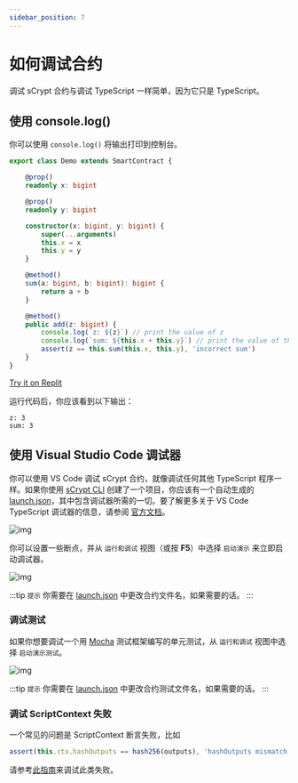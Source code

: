 ```yaml
---
sidebar_position: 7
---
```


# 如何调试合约

调试 sCrypt 合约与调试 TypeScript 一样简单，因为它只是 TypeScript。

## 使用 console.log()

你可以使用 `console.log()` 将输出打印到控制台。

```ts
export class Demo extends SmartContract {

    @prop()
    readonly x: bigint

    @prop()
    readonly y: bigint

    constructor(x: bigint, y: bigint) {
        super(...arguments)
        this.x = x
        this.y = y
    }

    @method()
    sum(a: bigint, b: bigint): bigint {
        return a + b
    }

    @method()
    public add(z: bigint) {
        console.log(`z: ${z}`) // print the value of z
        console.log(`sum: ${this.x + this.y}`) // print the value of this.x + this.y
        assert(z == this.sum(this.x, this.y), 'incorrect sum')
    }
}
```

[Try it on Replit](https://replit.com/@msinkec/scryptTS-console-logging)

运行代码后，你应该看到以下输出：

```text
z: 3
sum: 3
```

## 使用 Visual Studio Code 调试器

你可以使用 VS Code 调试 sCrypt 合约，就像调试任何其他 TypeScript 程序一样。如果你使用 [sCrypt CLI](installation.md) 创建了一个项目，你应该有一个自动生成的 [launch.json](https://github.com/sCrypt-Inc/boilerplate/blob/master/.vscode/launch.json)，其中包含调试器所需的一切。要了解更多关于 VS Code TypeScript 调试器的信息，请参阅 [官方文档](https://code.visualstudio.com/docs/TypeScript/TypeScript-debugging)。

![img](/sCrypt/how-to-debug-a-contract-01.png)

你可以设置一些断点，并从 `运行和调试` 视图（或按 **F5**）中选择 `启动演示` 来立即启动调试器。

![img](/sCrypt/how-to-debug-a-contract-02.gif)

:::tip `提示`
你需要在 [launch.json](https://github.com/sCrypt-Inc/boilerplate/blob/master/.vscode/launch.json#L13) 中更改合约文件名，如果需要的话。
:::

### 调试测试

如果你想要调试一个用 [Mocha](https://mochajs.org) 测试框架编写的单元测试，从 `运行和调试` 视图中选择 `启动演示测试`。

![img](/sCrypt/how-to-debug-a-contract-03.gif)

:::tip `提示`
你需要在 [launch.json](https://github.com/sCrypt-Inc/boilerplate/blob/master/.vscode/launch.json#L25) 中更改合约测试文件名，如果需要的话。
:::

### 调试 ScriptContext 失败

一个常见的问题是 ScriptContext 断言失败，比如

```typescript
assert(this.ctx.hashOutputs == hash256(outputs), 'hashOutputs mismatch')
```

请参考[此指南](https://docs.scrypt.io/advanced/how-to-debug-scriptcontext)来调试此类失败。
